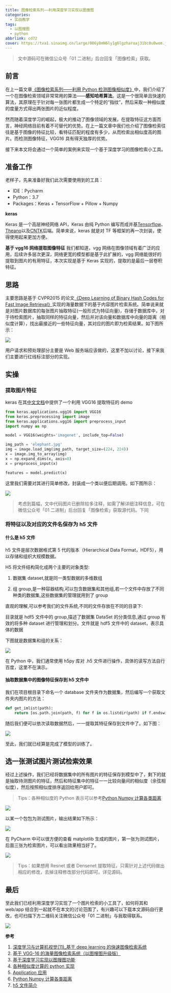 ```yaml
---
title: 图像检索系列——利用深度学习实现以图搜图
categories:
  - 实战教学
tags:
  - 以图搜图
  - python
abbrlink: cd72
cover: https://tva1.sinaimg.cn/large/006y8mN6ly1g6lgzharoaj31bc0u0wom.jpg
---
```


> 文中源码可在微信公众号「01 二进制」后台回复「图像检索」获取。

## 前言

在上一篇文章[《图像检索系列——利用 Python 检测图像相似度》](https://mp.weixin.qq.com/s/rDJywEUcJ_tOgb6vlMOB0w)中，我们介绍了一个在图像检索领域非常常用的算法——**感知哈希算法**。这是一个很简单且快速的算法，其原理在于针对每一张图片都生成一个特定的“指纹”，然后采取一种相似度的度量方式得出两张图片的近似程度。

然而随着深度学习的崛起，极大的推动了图像领域的发展，在提取特征这方面而言，神经网络目前有着不可替代的优势。在上一篇文章中我们也介绍了图像检索往往是基于图像的特征比较，看特征匹配的程度有多少，从而检索出相似度高的图片。而检测图像特征，VGG16 具有得天独厚的优势。

接下来本文将会通过一个简单的案例来实现一个基于深度学习的图像检索小工具。

## 准备工作

老样子，先来准备好我们此次需要使用到的工具：

- IDE：Pycharm
- Python：3.7
- Packages：Keras + TensorFlow + Pillow + Numpy

**keras**

Keras 是一个高层神经网络 API，Keras 由纯 Python 编写而成并基[Tensorflow](https://github.com/tensorflow/tensorflow)、[Theano](https://github.com/Theano/Theano)以及[CNTK](https://github.com/Microsoft/cntk)后端。简单来说，keras 就是对 TF 等框架的再一次封装，使得使用起来更加方便。

**基于 vgg16 网络提取图像特征**
我们都知道，vgg 网络在图像领域有着广泛的应用，后续许多层次更深，网络更宽的模型都是基于此扩展的，vgg 网络能很好的提取到图片的有用特征，本次实现是基于 Keras 实现的，提取的是最后一层卷积特征。

## 思路

主要思路是基于 CVPR2015 的论文[《Deep Learning of Binary Hash Codes for Fast Image Retrieval》](http://www.iis.sinica.edu.tw/~kevinlin311.tw/cvprw15.pdf)实现的海量数据下的基于内容图片检索系统。简单说来就是对图片数据库的每张图片抽取特征(一般形式为特征向量)，存储于数据库中，对于待检索图片，抽取同样的特征向量，然后并对该向量和数据库中向量的距离（相似度计算），找出最接近的一些特征向量，其对应的图片即为检索结果。如下图所示：

![](https://tva1.sinaimg.cn/large/006y8mN6ly1g6lk16x1wfj30h90b90v0.jpg)

用户请求和预处理部分主要是 Web 服务端应该做的，这里不加以讨论，接下来我们主要进行红线标注部分的实现。

## 实操

### 提取图片特征

keras 在其[中文文档](https://keras-cn.readthedocs.io/en/latest/other/application/)中提供了一个利用 VGG16 提取特征的 demo

```python
from keras.applications.vgg16 import VGG16
from keras.preprocessing import image
from keras.applications.vgg16 import preprocess_input
import numpy as np

model = VGG16(weights='imagenet', include_top=False)

img_path = 'elephant.jpg'
img = image.load_img(img_path, target_size=(224, 224))
x = image.img_to_array(img)
x = np.expand_dims(x, axis=0)
x = preprocess_input(x)

features = model.predict(x)
```

这里我们需要对其进行简单修改，封装成一个类以便后期调用。如下图所示：

![](https://tva1.sinaimg.cn/large/006y8mN6ly1g6ljn7emj4j31b50u012t.jpg)

> 考虑到篇幅，文中代码图片已删除较多注释，如需了解详细注释信息，可在微信公众号「01 二进制」后台回复「图像检索」获取源代码。下同

### **将特征以及对应的文件名保存为 h5 文件**

#### 什么是 h5 文件

h5 文件是层次数据格式第 5 代的版本（Hierarchical Data Format，HDF5），用以存储和组织大规模数据。

H5 将文件结构简化成两个主要的对象类型:

1. 数据集 dataset,就是同一类型数据的多维数组

2. 组 group,是一种容器结构,可以包含数据集和其他组,若一个文件中存放了不同种类的数据集,这些数据集的管理就用到了 group

直观的理解,可以参考我们的文件系统,不同的文件存放在不同的目录下:

目录就是 hdf5 文件中的 group,描述了数据集 DataSet 的分类信息,通过 group 有效的将多种 dataset 进行管理和划分。文件就是 hdf5 文件中的 dataset，表示具体的数据

下图就是数据集和组的关系：

![](https://tva1.sinaimg.cn/large/006y8mN6ly1g6lk8jnh10j318y0g2q7c.jpg)

在 Python 中，我们通常使用 h5py 库对 .h5 文件进行操作，具体的读写方法自行百度，这里不在演示。

#### 抽取数据集中的图像特征保存到 h5 文件中

我们在项目根目录下命名一个 database 文件夹作为数据集，然后编写一个获取文件夹内图片的方法：

```python
def get_imlist(path):
    return [os.path.join(path, f) for f in os.listdir(path) if f.endswith('.jpg')]
```

随后我们便可以依次读取数据然后，一一提取其特征保存到文件中了。如下图：

![](https://tva1.sinaimg.cn/large/006y8mN6ly1g6lkhn7r8lj31490u0dov.jpg)

至此，我们就已经算是完成了模型的训练了。

## 选一张测试图片测试检索效果

经过上述操作，我们已经将数据集中的所有图片的特征保存到模型中了，剩下的就是抽取待测图片的特征，然后和特征集中的特征一一比较向量间的相似度（余弦相似度），然后按照相似度排序返回给用户即可。

> Tips：各种相似度的 Python 表示可以参考[Python Numpy 计算各类距离](https://blog.csdn.net/qq_19707521/article/details/78479532)

![](https://tva1.sinaimg.cn/large/006y8mN6ly1g6ll8o4itmj30u013k4b9.jpg)

以某一个包包为测试图片，输出结果如下所示：

![](https://tva1.sinaimg.cn/large/006y8mN6ly1g6llfgpvc1j30ty046t9f.jpg)

在 PyCharm 中可以很方便的查看 matplotlib 生成的图片，第一张为测试图片，后面三张为检索图片，可以看出效果相当好了。

![](https://tva1.sinaimg.cn/large/006y8mN6ly1g6llgmdukoj30vy0u0wju.jpg)

> Tips：如果想用 Resnet 或者 Densenet 提取特征，只需针对上述代码做出相应的修改，去掉注释修改部分代码即可。详见源码。

## 最后

至此我们已经利用深度学习实现了一个图片检索的小工具了，如何将其和 web/app 结合到一起就不在本文的讨论范围了，有兴趣可以下载本文源码自行更改，也可扫描下方二维码关注微信公众号「01 二进制」与我取得联系。

![](https://tva1.sinaimg.cn/large/006y8mN6ly1g6llqr08xij31970oxq5a.jpg)

**参考**

1. [深度学习与计算机视觉(11)\_基于 deep learning 的快速图像检索系统](https://blog.csdn.net/han_xiaoyang/article/details/50856583)
2. [基于 VGG-16 的海量图像检索系统（以图搜图升级版）](https://www.cnblogs.com/linkmust/articles/9607604.html)
3. [基于深度学习实现以图搜图功能](https://www.twblogs.net/a/5c122893bd9eee5e4183c88d/zh-cn)
4. [各种相似度计算的 python 实现](https://www.cnblogs.com/chenpeng9/articles/4605577.html)
5. [Application 应用](https://keras-cn.readthedocs.io/en/latest/other/application/)
6. [Python Numpy 计算各类距离](https://blog.csdn.net/qq_19707521/article/details/78479532)
7. [h5 文件简介](https://www.cnblogs.com/abella/p/11125466.html)
